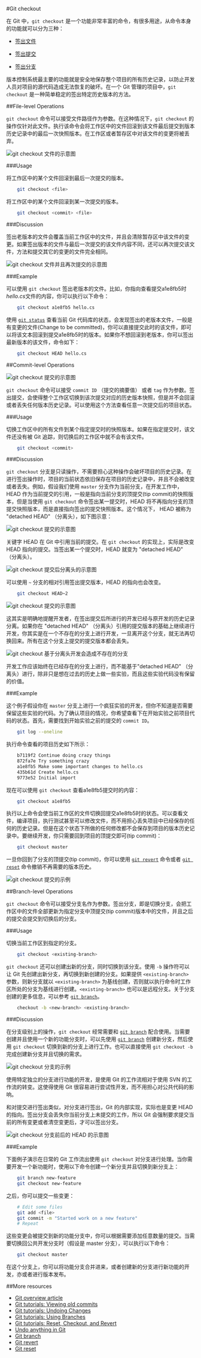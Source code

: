 #Git checkout

在 Git 中，`git checkout` 是一个功能非常丰富的命令，有很多用途，从命令本身的功能就可以分为三种：

- [签出文件][File level]

- [签出提交][Commit level]

- [签出分支][Branch level]

版本控制系统最主要的功能就是安全地保存整个项目的所有历史记录，以防止开发人员对项目的源代码造成无法恢复的破坏。在一个 Git 管理的项目中，`git checkout` 是一种简单稳定的签出特定历史版本的方法。

##File-level Operations

`git checkout` 命令可以接受文件路径作为参数。在这种情况下，`git checkout` 的操作仅针对此文件。执行该命令会将工作区中的文件回滚到该文件最后提交到版本历史记录中的最后一次快照版本。在工作区或者暂存区中对该文件的变更将被丢弃。

![`git checkout` 文件的示意图][m1]

###Usage

将工作区中的某个文件回滚到最后一次提交的版本。

```bash
    git checkout <file>
```

将工作区中的某个文件回滚到某一次提交的版本。

```bash
    git checkout <commit> <file>
```

###Discussion

签出老版本的文件会覆盖当前工作区中的文件，并且会清除暂存区中该文件的变更。如果签出版本的文件与最后一次提交的该文件内容不同，还可以再次提交该文件，方法和提交其它的变更的文件完全相同。

![`git checkout` 文件并且再次提交的示意图][m2]

###Example

可以使用 `git checkout` 签出老版本的文件。比如，你指向查看提交a1e8fb5时*hello.cs*文件的内容，你可以执行以下命令：

```bash
    git checkout a1e8fb5 hello.cs   
```

使用 [`git status`][8] 查看当前 Git 代码库的状态，会发现签出的老版本文件，一般是有变更的文件(Change to be committed)，你可以直接提交此时的该文件，即可以将该文本回滚到提交a1e8fb5时的版本。如果你不想回滚到老版本，你可以签出最新版本的该文件，命令如下：

```bash
    git checkout HEAD hello.cs
```

##Commit-level Operations

![`git checkout` 提交的示意图][m3]

`git checkout` 命令可以接受 `commit ID` （提交的摘要值） 或者 `tag` 作为参数。签出提交，会使得整个工作区切换到该次提交对应的历史版本快照，但是并不会回滚或者丢失任何版本历史记录。可以使用这个方法查看任意一次提交后的项目状态。

###Usage

切换工作区中的所有文件到某个指定提交时的快照版本。如果在指定提交时，该文件还没有被 Git 追踪，则切换后的工作区中就不会有该文件。

```bash
    git checkout <commit>    
```
 
###Discussion

`git checkout` 分支是只读操作，不需要担心这种操作会破坏项目的历史记录。在进行签出操作时，项目的当前状态依旧保存在项目的历史记录中，并且不会被改变或者丢失。例如，假设我们使用 `master` 分支作为当前分支，在开发工作中，HEAD 作为当前提交的引用，一般是指向当前分支的顶提交(tip commit)的快照版本，但是当使用 `git checkout` 命令签出某一提交时，HEAD 将不再指向分支的顶提交快照版本，而是直接指向签出的提交快照版本。这个情况下， HEAD 被称为 "detached HEAD" （分离头），如下图示意：

![`git checkout` 提交的示意图][m4]

关键字 HEAD 在 Git 中引用当前的提交。在 `git checkout` 的实现上，实际是改变 HEAD 指向的提交。当签出某一个提交时，HEAD 就变为 "detached HEAD" （分离头）。

![`git checkout` 提交后分离头的示意图][m7]

可以使用 ```~``` 分支的相对引用签出提交版本，HEAD 的指向也会改变。

```bash
    git checkout HEAD~2
```

![`git checkout` 提交的示意图][m10]

这其实是明确地提醒开发者，在签出提交后所进行的开发已经与原开发的历史记录分离。如果你在 "detached HEAD" （分离头）引用的提交版本的基础上继续进行开发，你其实是在一个不存在的分支上进行开发，一旦离开这个分支，就无法再切换回来。所有在这个分支上提交的提交版本都会丢失。

![`git checkout` 基于分离头开发会造成不存在的分支][m8]

开发工作应该始终在已经存在的分支上进行，而不能基于"detached HEAD" （分离头）进行，除非只是想在过去的历史上做一些实验，而且这些实验代码没有保留的价值。

###Example

这个例子假设你在 `master` 分支上进行一个疯狂实验的开发，但你不知道是否需要保留这些实验的代码。为了确认项目的情况，你希望查看下在开始实验之前项目代码的状态。首先，需要找到开始实验之前的提交的 `commit ID`。

```bash
    git log --oneline
```

执行命令查看的项目历史如下所示：

```bash
    b7119f2 Continue doing crazy things
    872fa7e Try something crazy
    a1e8fb5 Make some important changes to hello.cs
    435b61d Create hello.cs
    9773e52 Initial import
```

现在可以使用 `git checkout` 查看a1e8fb5提交时的内容：

```bash
    git checkout a1e8fb5
```

执行以上命令会使当前工作区的文件切换回提交a1e8fb5时的状态。可以查看文件，编译项目，执行测试甚至可以修改文件，而不用担心丢失项目中已经保存的任何的历史记录。但是在这个状态下所做的任何修改都不会保存到项目的版本历史记录中。要继续开发，你只需要回到项目的顶提交即可(tip commit)：

```bash
    git checkout master
```

一旦你回到了分支的顶提交(tip commit)，你可以使用 [`git revert`][6] 命令或者 [`git reset`][7] 命令撤销不再需要的版本历史。

![`git checkout` 提交的示例][m5]

##Branch-level Operations

`git checkout` 命令可以接受分支名作为参数。签出分支，即是切换分支，会把工作区中的文件全部更新为指定分支中顶提交(tip commit)版本中的文件，并且之后的提交会提交到切换后的分支。

###Usage

切换当前工作区到指定的分支。

```bash
    git checkout <existing-branch>
```

`git checkout` 还可以创建出新的分支，同时切换到该分支。使用 `-b` 操作符可以让 Git 先创建出新分支，再切换到新创建的分支。如果提供 `<existing-branch>` 参数，则新分支就以 `<existing-branch>` 为基线创建，否则就以执行命令时工作区所处的分支为基线进行创建。`<existing-branch>` 也可以是远程分支。关于分支创建的更多信息，可以参考 [`git branch`][9]。

```bash
    checkout -b <new-branch> <existing-branch>
```

###Discussion

在分支级别上的操作，`git checkout` 经常需要和 [`git branch`][9] 配合使用。当需要创建并且使用一个新的功能分支时，可以先使用 [`git branch`][9] 创建新分支，然后使用 `git checkout` 切换到新的分支上进行工作。也可以直接使用 `git checkout -b` 完成创建新分支并且切换的需求。

![`git checkout` 分支的示例][m6]

使用特定独立的分支进行功能的开发，是使用 Git 的工作流相对于使用 SVN 的工作流的转变。这使得使用 Git 很容易进行尝试性开发，而不用担心对公共代码的影响。

和对提交进行签出类似，对分支进行签出，Git 的内部实现，实际也是变更 HEAD 的指向。签出分支会丢失你当前分支上未提交的工作，所以 Git 会强制要求提交当前的所有变更或者清空变更后，才可以签出分支。

![`git checkout` 分支前后的 HEAD 的示意图][m9]

###Example

下面例子演示在日常的 Git 工作流出使用 `git checkout` 对分支进行处理。当你需要开发一个新功能时，使用以下命令创建一个新分支并且切换到新分支上：

```bash
    git branch new-feature
    git checkout new-feature
```

之后，你可以提交一些变更：

```bash
    # Edit some files
    git add <file>
    git commit -m "Started work on a new feature"
    # Repeat
```

这些变更会被提交到新的功能分支中，你可以根据需要添加任意数量的提交。当需要切换回公共开发分支时（假设是 master 分支），可以执行以下命令：

```bash
    git checkout master
```

在这个分支上，你可以将功能分支合并进来，或者创建新的分支进行新功能的开发，亦或者进行版本发布。

##More resources

- [Git overview article][1]
- [Git tutorials: Viewing old commits][2]
- [Git tutorials: Undoing Changes][3]
- [Git tutorials: Using Branches][4]
- [Git tutorials: Reset, Checkout, and Revert][5]
- [Undo anything in Git][10]
- [Git branch][9]
- [Git revert][6]
- [Git reset][7]
 
<!-- Anchors -->
[File level]: #file-level-operations
[Commit level]: #commit-level-operations
[Branch level]: #branch-level-operations

<!-- Links -->
[1]: ./git-articles-overview.md
[2]: https://www.atlassian.com/git/tutorials/viewing-old-commits
[3]: https://www.atlassian.com/git/tutorials/undoing-changes/git-checkout
[4]: https://www.atlassian.com/git/tutorials/using-branches/git-checkout
[5]: https://www.atlassian.com/git/tutorials/resetting-checking-out-and-reverting
[6]: ./git-command-git-revert.md
[7]: ./git-command-git-reset.md
[8]: ./git-command-git-status.md
[9]: ./git-command-git-branch.md
[10]: ./git-undo-anything.md

<!-- Images -->
[m1]: ./media/git-command-git-checkout/git-checkout-file.png
[m2]: ./media/git-command-git-checkout/git-checkout-recommit-file.png
[m3]: ./media/git-command-git-checkout/git-checkout-tag.png
[m4]: ./media/git-command-git-checkout/git-checkout-commit.png
[m5]: ./media/git-command-git-checkout/git-checkout-commit-example.png
[m6]: ./media/git-command-git-checkout/git-checkout-branch.png
[m7]: ./media/git-command-git-checkout/git-checkout-commit-detached-HEAD.png
[m8]: ./media/git-command-git-checkout/git-checkout-commit-non-existent-branch.png
[m9]: ./media/git-command-git-checkout/git-checkout-branch-HEAD.png
[m10]: ./media/git-command-git-checkout/git-checkout-commit-reference.png